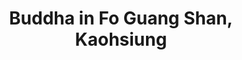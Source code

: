 ---
image_path: /images/photography/K-02.jpg
title: Buddha in Fo Guang Shan, Kaohsiung
caption: This Buddha sits on top of the hill and is surrounded by lesser Buddhas
order: 14
---